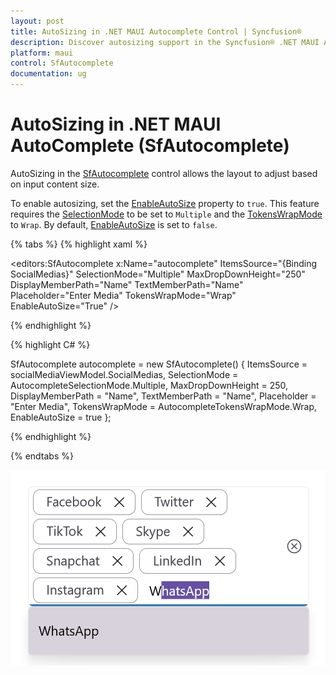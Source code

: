 ```yaml
---
layout: post
title: AutoSizing in .NET MAUI Autocomplete Control | Syncfusion®
description: Discover autosizing support in the Syncfusion® .NET MAUI Autocomplete (SfAutocomplete) control and more.
platform: maui
control: SfAutocomplete
documentation: ug
---
```


# AutoSizing in .NET MAUI AutoComplete (SfAutocomplete)

AutoSizing in the [SfAutocomplete](https://help.syncfusion.com/cr/maui/Syncfusion.Maui.Inputs.SfAutocomplete.html) control allows the layout to adjust based on input content size.

To enable autosizing, set the [EnableAutoSize](https://help.syncfusion.com/cr/maui/Syncfusion.Maui.Inputs.SfAutocomplete.html#Syncfusion_Maui_Inputs_SfAutocomplete_EnableAutoSize) property to `true`. This feature requires the [SelectionMode](https://help.syncfusion.com/cr/maui/Syncfusion.Maui.Inputs.SfAutocomplete.html#Syncfusion_Maui_Inputs_SfAutocomplete_SelectionMode) to be set to `Multiple` and the [TokensWrapMode](https://help.syncfusion.com/cr/maui/Syncfusion.Maui.Inputs.SfAutocomplete.html#Syncfusion_Maui_Inputs_SfAutocomplete_TokensWrapMode) to `Wrap`. By default, [EnableAutoSize](https://help.syncfusion.com/cr/maui/Syncfusion.Maui.Inputs.SfAutocomplete.html#Syncfusion_Maui_Inputs_SfAutocomplete_EnableAutoSize) is set to `false`.

{% tabs %}
{% highlight xaml %}

<editors:SfAutocomplete x:Name="autocomplete"
             ItemsSource="{Binding SocialMedias}"
             SelectionMode="Multiple"
             MaxDropDownHeight="250"
             DisplayMemberPath="Name"
             TextMemberPath="Name"
             Placeholder="Enter Media"
             TokensWrapMode="Wrap"
             EnableAutoSize="True" />

{% endhighlight %}

{% highlight C# %}

SfAutocomplete autocomplete = new SfAutocomplete()
{
    ItemsSource = socialMediaViewModel.SocialMedias,
    SelectionMode = AutocompleteSelectionMode.Multiple,
    MaxDropDownHeight = 250,
    DisplayMemberPath = "Name",
    TextMemberPath = "Name",
    Placeholder = "Enter Media",
    TokensWrapMode = AutocompleteTokensWrapMode.Wrap,
    EnableAutoSize = true
};

{% endhighlight %}

{% endtabs %}

![.NET MAUI Autocomplete AutoSize](Images/AutoSizing/net-maui-autocomplete-autosize.png)


